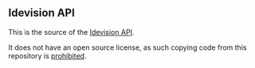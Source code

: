 ## Idevision API
This is the source of the [Idevision API](https://idevision.net/docs).

It does not have an open source license, as such copying code from this repository is
[prohibited](https://haacked.com/archive/2006/04/25/OpenSourceDistinctionAndSearch.aspx).


